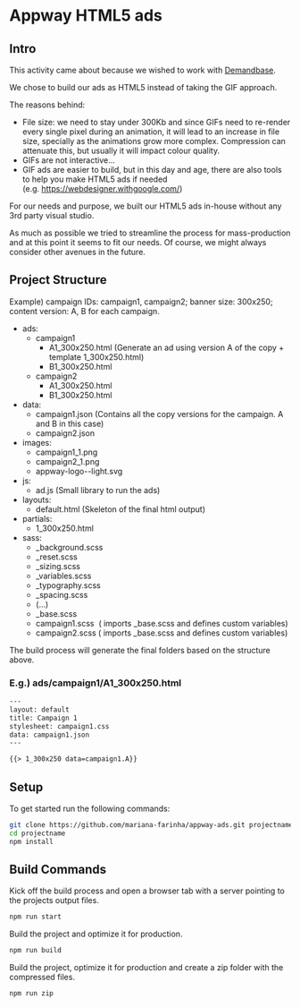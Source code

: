 # Appway HTML5 ads

## Intro

This activity came about because we wished to work with [Demandbase](https://www.demandbase.com/).

We chose to build our ads as HTML5 instead of taking the GIF approach.

The reasons behind:

- File size: we need to stay under 300Kb and since GIFs need to re-render every single pixel during an animation, it will lead to an increase in file size, specially as the animations grow more complex. Compression can attenuate this, but usually it will impact colour quality.
- GIFs are not interactive...
- GIF ads are easier to build, but in this day and age, there are also tools to help you make HTML5 ads if needed (e.g. https://webdesigner.withgoogle.com/)

For our needs and purpose, we built our HTML5 ads in-house without any 3rd party visual studio.

As much as possible we tried to streamline the process for mass-production and at this point it seems to fit our needs. Of course, we might always consider other avenues in the future.

## Project Structure

Example) campaign IDs: campaign1, campaign2; banner size: 300x250; content version: A, B for each campaign.

- ads:
  - campaign1
    - A1_300x250.html (Generate an ad using version A of the copy + template 1_300x250.html)
    - B1_300x250.html
  - campaign2
    - A1_300x250.html
    - B1_300x250.html
- data:
  - campaign1.json (Contains all the copy versions for the campaign. A and B in this case)
  - campaign2.json
- images:
  - campaign1_1.png
  - campaign2_1.png
  - appway-logo--light.svg
- js:
  - ad.js (Small library to run the ads)
- layouts:
  - default.html (Skeleton of the final html output)
- partials:
  - 1_300x250.html
- sass:
  - \_background.scss
  - \_reset.scss
  - \_sizing.scss
  - \_variables.scss
  - \_typography.scss
  - \_spacing.scss
  - (...)
  - \_base.scss
  - campaign1.scss  ( imports \_base.scss and defines custom variables)
  - campaign2.scss ( imports \_base.scss and defines custom variables)

The build process will generate the final folders based on the structure above.

### E.g.) ads/campaign1/A1_300x250.html

```html
---
layout: default
title: Campaign 1
stylesheet: campaign1.css
data: campaign1.json
---

{{> 1_300x250 data=campaign1.A}}
```

## Setup

To get started run the following commands:

```bash
git clone https://github.com/mariana-farinha/appway-ads.git projectname
cd projectname
npm install
```

## Build Commands

Kick off the build process and open a browser tab with a server pointing to the projects output files.

```bash
npm run start
```

Build the project and optimize it for production.

```bash
npm run build
```

Build the project, optimize it for production and create a zip folder with the compressed files.

```bash
npm run zip
```
